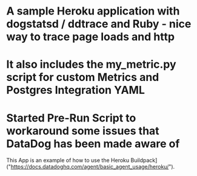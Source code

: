 # A sample Heroku application with dogstatsd / ddtrace  and Ruby - nice way to trace page loads and http
# It also includes the my_metric.py script for custom Metrics and Postgres Integration YAML
# Started Pre-Run Script to workaround some issues that DataDog has been made aware of

This App is an example of how to use the Heroku Buildpack]("https://docs.datadoghq.com/agent/basic_agent_usage/heroku/").
